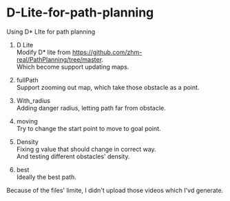 # D-Lite-for-path-planning
Using D* LIte for path planning

1. D Lite  
Modify D* lite from https://github.com/zhm-real/PathPlanning/tree/master.  
Which become support updating maps.

2. fullPath  
Support zooming out map, which take those obstacle as a point.  

3. With_radius  
Adding danger radius, letting path far from obstacle.  

4. moving  
Try to change the start point to move to goal point.  

5. Density  
Fixing g value that should change in correct way.  
And testing different obstacles' density.

6. best  
Ideally the best path.

Because of the files' limite, I didn't upload those videos which I'vd generate.  
